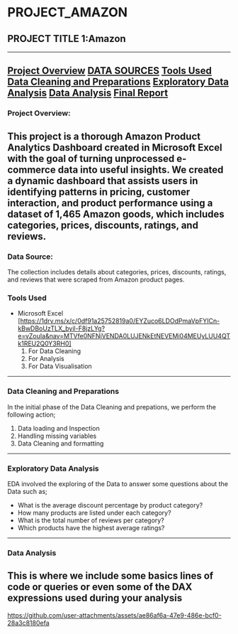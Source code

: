 #   PROJECT_AMAZON 
##  PROJECT TITLE 1:Amazon 
---
[Project Overview](#project-overview)
[DATA SOURCES](#data-sources)
[Tools Used](#tools-used)
[Data Cleaning and Preparations](#data-cleaning-and-preparations)
[Exploratory Data Analysis](#exploratory-data-analysis)
[Data Analysis](#data-analysis)
[Final Report](#final-report)
---
### Project Overview: 
This project is a thorough Amazon Product Analytics Dashboard created in Microsoft Excel with the goal of turning unprocessed e-commerce data into useful insights.  We created a dynamic dashboard that assists users in identifying patterns in pricing, customer interaction, and product performance using a dataset of 1,465 Amazon goods, which includes categories, prices, discounts, ratings, and reviews.
---
### Data Source: 
The collection includes details about categories, prices, discounts, ratings, and reviews that were scraped from Amazon product pages.
### Tools Used
- Microsoft Excel [https://1drv.ms/x/c/0df91a25752819a0/EYZuco6LDOdPmaVpFYICn-kBwDBoUzTLX_byil-F8jzLYg?e=vZouIa&nav=MTVfe0NFNjVENDA0LUJENkEtNEVEMi04MEUyLUU4QTk1REU2Q0Y3RH0]
  1. For Data Cleaning
  2. For Analysis
  3. For Data Visualisation
---
### Data Cleaning and Preparations
In the initial phase of the Data Cleaning and prepations, we perform the following action;
1. Data loading and Inspection
2. Handling missing variables
3. Data Cleaning and formatting
---
### Exploratory Data Analysis
EDA involved the exploring of the Data to answer some questions about the Data such as;
- What is the average discount percentage by product category?
- How many products are listed under each category?
- What is the total number of reviews per category?
- Which products have the highest average ratings?
---
### Data Analysis
This is where we include some basics lines of code or queries or even some of the DAX expressions used during your analysis
---
https://github.com/user-attachments/assets/ae86af6a-47e9-486e-bcf0-28a3c8180efa
